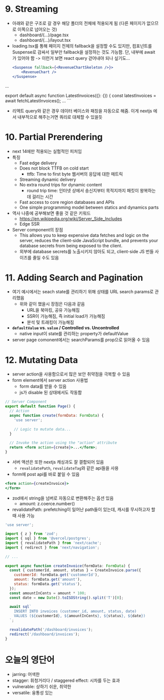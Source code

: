# 9. Streaming

- 아래와 같은 구조로 갈 경우 해당 폴더의 전체에 적용되게 됨 (다른 페이지가 없으므로 이쪽으로 넘어오는 것)
	- dashboard/(...)/page.tsx
	- dashboard/(...)/layout.tsx
- loading.tsx를 통해 페이지 전체의 fallback을 설정할 수도 있지만, 컴포넌트를 Suspense로 감싸서 일부만 fallback을 설정하는 것도 가능함. 단, 내부에 await 가 있어야 함 -> 이런거 보면 react query 걷어내야 되나 싶기도...
	```jsx
	<Suspense fallback={<RevenueChartSkeleton />}>
		<RevenueChart />
	</Suspense>
...


export default async function LatestInvoices({}: {}) {
	const latestInvoices = await fetchLatestInvoices();
	...
	```
- 리액트 query와 같은 경우 데이터 베이스와 패칭을 자동으로 해줌. 이게 nextjs 에서 내부적으로 해주는거면 쿼리로 대체할 수 있을듯
# 10. Partial Prerendering
- next 14에만 적용되는 실험적인 피처임
- 특징
	- Fast edge delivery
	- Does not block TTFB on cold start
		- ttfb: Time to first byte 웹서버의 응답에 대한 매트릭
	- Streaming dynamic delivery
	- No extra round trips for dynamic content
		- round trip time: 인터넷 상에서 송신지부터 목적지까지 패킷이 왕복하는데 걸리는 시간
	- Fast access to core region databases and APIs
	- One simple programming model between statics and dynamics parts
- 역사 나중에 공부해보면 좋을 것 같은 키워드
	- https://en.wikipedia.org/wiki/Server_Side_Includes
	- Edge SSR
- Server component의 장점
	- This allows you to keep expensive data fetches and logic on the server, reduces the client-side JavaScript bundle, and prevents your database secrets from being exposed to the client.
	- 외부에 database secrets를 노출시키지 않아도 되고, client-side JS 번들 사이즈를 줄일 수도 있음

# 11. Adding Search and Pagination
- 여기 예시에서는 seach state를 관리하기 위해 상태를 URL search params로 관리했음
	- 위와 같이 했을시 장점은 다음과 같음
		- URL을 북마킹, 공유 가능해짐
		- SSR이 가능해짐, 즉 initial load가 가능해짐
		- 분석 및 트래킹이 가능해짐
- **`defaultValue` vs. `value` / Controlled vs. Uncontrolled**
	- native input이 state를 관리하는 property가 defaultValue
- server page comonent에서는 searchParams를 prop으로 읽어올 수 있음

# 12. Mutating Data
- server action을 사용함으로서 많은 보안 취약점을 극복할 수 있음
- form element에서 server action 사용법
	- form data를 받을 수 있음
	- js가 disable 된 상태에서도 작동함
```jsx
// Server Component
export default function Page() {
  // Action
  async function create(formData: FormData) {
    'use server';
 
    // Logic to mutate data...
  }
 
  // Invoke the action using the "action" attribute
  return <form action={create}>...</form>;
}
```
- 서버 액션은 또한 nextjs 캐싱과도 잘 결합되어 있음
	- `revalidatePath`, `revalidateTag`와 같은 api들을 사용
- form에 post api를 바로 붙일 수 있음
```jsx
<form action={createInvoice}>
</form>
```

- zod에서 string을 넘버로 자동으로 변환해주는 옵션 있음
	- amount: z.coerce.number()
- revalidatePath: prefetching이 일어난 path들이 있는데, 캐시를 무시하고자 할 때 사용 가능
```jsx
'use server';
 
import { z } from 'zod';
import { sql } from '@vercel/postgres';
import { revalidatePath } from 'next/cache';
import { redirect } from 'next/navigation';
 
// ...
 
export async function createInvoice(formData: FormData) {
  const { customerId, amount, status } = CreateInvoice.parse({
    customerId: formData.get('customerId'),
    amount: formData.get('amount'),
    status: formData.get('status'),
  });
  const amountInCents = amount * 100;
  const date = new Date().toISOString().split('T')[0];
 
  await sql`
    INSERT INTO invoices (customer_id, amount, status, date)
    VALUES (${customerId}, ${amountInCents}, ${status}, ${date})
  `;
 
  revalidatePath('/dashboard/invoices');
  redirect('/dashboard/invoices');
}
```

# 오늘의 영단어
- jarring: 어색한
- stagger: 휘청거리다 / staggered effect: 시차를 두는 효과
- vulnerable: 상하기 쉬운, 취약한
- versatile: 융통성 있는